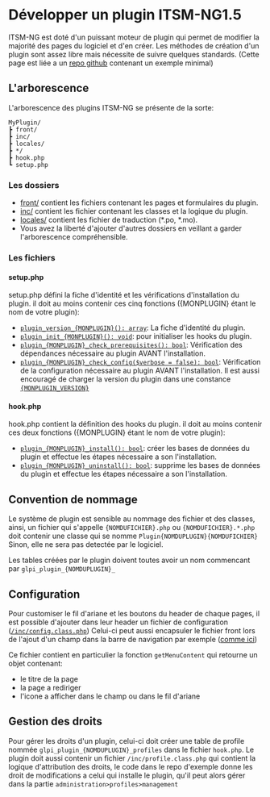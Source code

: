 # Développer un plugin ITSM-NG1.5

ITSM-NG est doté d'un puissant moteur de plugin qui permet de modifier la majorité des pages du logiciel et d'en créer.
Les méthodes de création d'un plugin sont assez libre mais nécessite de suivre quelques standards.
(Cette page est liée a un [repo github](https://github.com/AntoineLemarchand/examplePlugin) contenant un exemple minimal)

## L'arborescence
L'arborescence des plugins ITSM-NG se présente de la sorte:
```
MyPlugin/
┣ front/
┣ inc/
┣ locales/
┣ */
┣ hook.php
┗ setup.php
```

### Les dossiers
* [front/](/front) contient les fichiers contenant les pages et formulaires du plugin.
* [inc/](/inc) contient les fichier contenant les classes et la logique du plugin.
* [locales/](/locales) contient les fichier de traduction (*.po, *.mo).
* Vous avez la liberté d'ajouter d'autres dossiers en veillant a garder l'arborescence compréhensible.

### Les fichiers

#### setup.php
setup.php défini la fiche d'identité et les vérifications d'installation du plugin.
il doit au moins contenir ces cinq fonctions ({MONPLUGIN} étant le nom de votre plugin):

* [`plugin_version_{MONPLUGIN}(): array`](https://github.com/AntoineLemarchand/examplePlugin/blob/main/setup.php#L40): La fiche d'identité du plugin.
* [`plugin_init_{MONPLUGIN}(): void`](https://github.com/AntoineLemarchand/examplePlugin/blob/main/setup.php#L81): pour initialiser les hooks du plugin.
* [`plugin_{MONPLUGIN}_check_prerequisites(): bool`](https://github.com/AntoineLemarchand/examplePlugin/blob/main/setup.php#L63): Vérification des dépendances nécessaire au plugin AVANT l'installation.
* [`plugin_{MONPLUGIN}_check_config($verbose = false): bool`](https://github.com/AntoineLemarchand/examplePlugin/blob/main/setup.php#L72): Vérification de la configuration nécessaire au plugin AVANT l'installation.
Il est aussi encouragé de charger la version du plugin dans une constance [`{MONPLUGIN_VERSION}`](https://github.com/AntoineLemarchand/examplePlugin/blob/main/setup.php#L30)

#### hook.php
hook.php contient la définition des hooks du plugin.
il doit au moins contenir ces deux fonctions ({MONPLUGIN} étant le nom de votre plugin):

* [`plugin_{MONPLUGIN}_install(): bool`](https://github.com/AntoineLemarchand/examplePlugin/blob/main/hook.php#L31): créer les bases de données du plugin et effectue les étapes nécessaire a son l'installation.
* [`plugin_{MONPLUGIN}_uninstall(): bool`](https://github.com/AntoineLemarchand/examplePlugin/blob/main/hook.php#L40): supprime les bases de données du plugin et effectue les étapes nécessaire a son l'installation.

## Convention de nommage
Le système de plugin est sensible au nommage des fichier et des classes, ainsi, un fichier qui s'appelle `{NOMDUFICHIER}.php` ou `{NOMDUFICHIER}.*.php` doit contenir une classe qui se nomme `Plugin{NOMDUPLUGIN}{NOMDUFICHIER}`
Sinon, elle ne sera pas detectée par le logiciel.

Les tables créées par le plugin doivent toutes avoir un nom commencant par `glpi_plugin_{NOMDUPLUGIN}_`

## Configuration

Pour customiser le fil d'ariane et les boutons du header de chaque pages,
il est possible d'ajouter dans leur header un fichier de configuration ([`/inc/config.class.php`](https://github.com/AntoineLemarchand/examplePlugin/blob/main/inc/config.class.php))
Celui-ci peut aussi encapsuler le fichier front lors de l'ajout d'un champ dans la barre de navigation par exemple ([comme ici](https://github.com/AntoineLemarchand/examplePlugin/blob/main/setup.php#L90))

Ce fichier contient en particulier la fonction `getMenuContent` qui retourne un objet contenant:
* le titre de la page
* la page a rediriger
* l'icone a afficher dans le champ ou dans le fil d'ariane

## Gestion des droits
Pour gérer les droits d'un plugin, celui-ci doit créer une table de profile nommée `glpi_plugin_{NOMDUPLUGIN}_profiles` dans le fichier `hook.php`.
Le plugin doit aussi contenir un fichier `/inc/profile.class.php` qui contient la logique d'attribution des droits, le code dans le repo d'exemple donne
les droit de modifications a celui qui installe le plugin, qu'il peut alors gérer dans la partie `administration>profiles>management`
